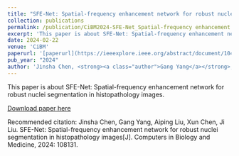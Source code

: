```yaml
---
title: "SFE-Net: Spatial-frequency enhancement network for robust nuclei segmentation in histopathology images"
collection: publications
permalink: /publication/CiBM2024-SFE-Net_Spatial-frequency enhancement network for robust nuclei segmentation in histopathology images
excerpt: 'This paper is about SFE-Net: Spatial-frequency enhancement network for robust nuclei segmentation in histopathology images.'
date: 2024-02-22
venue: 'CiBM'
paperurl: '[paperurl](https://ieeexplore.ieee.org/abstract/document/10490868)'
pub_year: "2024"
author: 'Jinsha Chen, <strong><a class="author">Gang Yang</a></strong>, Aiping Liu, Xun Chen, Ji Liu'
---
```

This paper is about SFE-Net: Spatial-frequency enhancement network for robust nuclei segmentation in histopathology images.

[Download paper here](https://ieeexplore.ieee.org/abstract/document/10490868)

Recommended citation: Jinsha Chen, Gang Yang, Aiping Liu, Xun Chen, Ji Liu. SFE-Net: Spatial-frequency enhancement network for robust nuclei segmentation in histopathology images[J]. Computers in Biology and Medicine, 2024: 108131.
